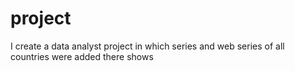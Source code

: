 # project
I create a data analyst project in which series and web series of all countries were added there shows
